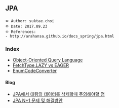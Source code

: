 ## JPA

```
ㅁ Author: suktae.choi
ㅁ Date: 2017.09.23
ㅁ References:
- http://arahansa.github.io/docs_spring/jpa.html
```

### Index
- [Object-Oriented Query Language](object-oriented-query-language)
- [FetchType.LAZY vs EAGER](lazy-eager)
- [EnumCodeConverter](enum-code-converter)

#### Blog
- [JPA에서 대량의 데이터를 삭제할때 주의해야할 점](https://jojoldu.tistory.com/235)
- [JPA N+1 문제 및 해결방안](https://jojoldu.tistory.com/165)
